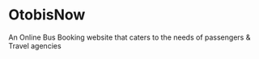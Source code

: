 # OtobisNow
An Online Bus Booking website that caters to the needs of passengers &amp; Travel agencies
